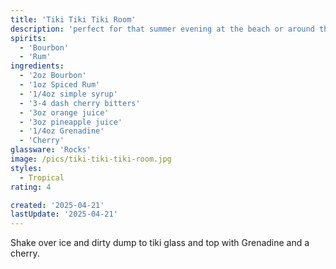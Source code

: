 ```yaml
---
title: 'Tiki Tiki Tiki Room'
description: 'perfect for that summer evening at the beach or around the firepit'
spirits:
  - 'Bourbon'
  - 'Rum'
ingredients:
  - '2oz Bourbon'
  - '1oz Spiced Rum'
  - '1/4oz simple syrup'
  - '3-4 dash cherry bitters'
  - '3oz orange juice'
  - '3oz pineapple juice'
  - '1/4oz Grenadine'
  - 'Cherry'
glassware: 'Rocks'
image: /pics/tiki-tiki-tiki-room.jpg
styles:
  - Tropical
rating: 4

created: '2025-04-21'
lastUpdate: '2025-04-21'
---
```





Shake over ice and dirty dump to tiki glass and top with Grenadine and a cherry.

